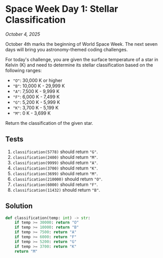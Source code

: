 # Space Week Day 1: Stellar Classification
*October 4, 2025*

October 4th marks the beginning of World Space Week. The next seven days will bring you astronomy-themed coding challenges.

For today's challenge, you are given the surface temperature of a star in Kelvin (K) and need to determine its stellar classification based on the following ranges:

- `"O"`: 30,000 K or higher
- `"B"`: 10,000 K - 29,999 K
- `"A"`: 7,500 K - 9,999 K
- `"F"`: 6,000 K - 7,499 K
- `"G"`: 5,200 K - 5,999 K
- `"K"`: 3,700 K - 5,199 K
- `"M"`: 0 K - 3,699 K

Return the classification of the given star.

## Tests

1. `classification(5778)` should return `"G"`.
2. `classification(2400)` should return `"M"`.
3. `classification(9999)` should return `"A"`.
4. `classification(3700)` should return `"K"`.
5. `classification(3699)` should return `"M"`.
6. `classification(210000)` should return `"O"`.
7. `classification(6000)` should return `"F"`.
8. `classification(11432)` should return `"B"`.

## Solution

```python
def classification(temp: int) -> str:
    if temp >= 30000: return "O"
    if temp >= 10000: return "B"
    if temp >= 7500: return "A"
    if temp >= 6000: return "F"
    if temp >= 5200: return "G"
    if temp >= 3700: return "K"
    return "M"
```
